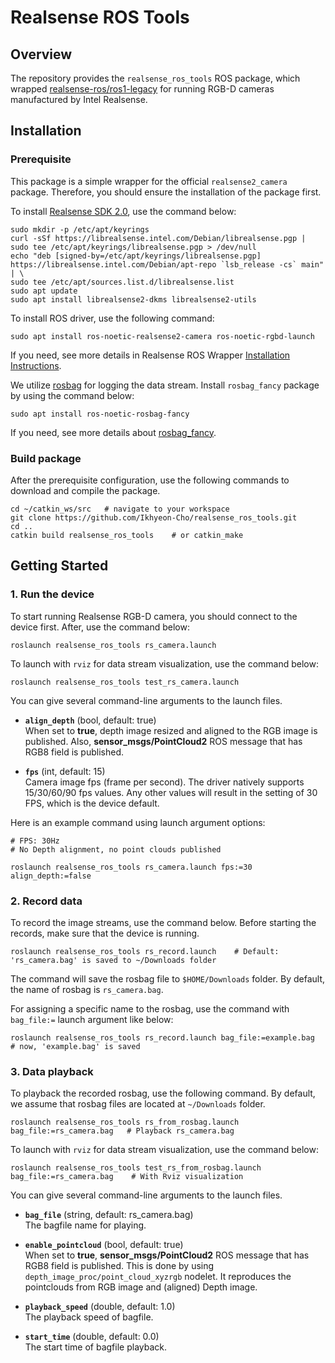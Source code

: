 # Realsense ROS Tools

## Overview

The repository provides the `realsense_ros_tools` ROS package, which wrapped [realsense-ros/ros1-legacy](https://github.com/IntelRealSense/realsense-ros/tree/ros1-legacy) for running RGB-D cameras manufactured by Intel Realsense.

## Installation
### Prerequisite
This package is a simple wrapper for the official `realsense2_camera` package. Therefore, you should ensure the installation of the package first.

To install [Realsense SDK 2.0](https://github.com/IntelRealSense/librealsense), use the command below:
```
sudo mkdir -p /etc/apt/keyrings
curl -sSf https://librealsense.intel.com/Debian/librealsense.pgp | sudo tee /etc/apt/keyrings/librealsense.pgp > /dev/null
echo "deb [signed-by=/etc/apt/keyrings/librealsense.pgp] https://librealsense.intel.com/Debian/apt-repo `lsb_release -cs` main" | \
sudo tee /etc/apt/sources.list.d/librealsense.list
sudo apt update
sudo apt install librealsense2-dkms librealsense2-utils
```
To install ROS driver, use the following command:
```
sudo apt install ros-noetic-realsense2-camera ros-noetic-rgbd-launch
```
If you need, see more details in Realsense ROS Wrapper [Installation Instructions](https://github.com/IntelRealSense/realsense-ros/tree/ros1-legacy#installation-instructions).

We utilize [rosbag](http://wiki.ros.org/rosbag/Commandline) for logging the data stream. Install `rosbag_fancy` package by using the command below:
```
sudo apt install ros-noetic-rosbag-fancy
```
If you need, see more details about [rosbag_fancy](https://github.com/xqms/rosbag_fancy).

### Build package
After the prerequisite configuration, use the following commands to download and compile the package.
```
cd ~/catkin_ws/src   # navigate to your workspace
git clone https://github.com/Ikhyeon-Cho/realsense_ros_tools.git
cd ..
catkin build realsense_ros_tools    # or catkin_make
```
## Getting Started
### 1. Run the device
To start running Realsense RGB-D camera, you should connect to the device first. After, use the command below:
```
roslaunch realsense_ros_tools rs_camera.launch
```
To launch with `rviz` for data stream visualization, use the command below:
```
roslaunch realsense_ros_tools test_rs_camera.launch
```
You can give several command-line arguments to the launch files.
- **`align_depth`** (bool, default: true)<br>
  When set to **true**, depth image resized and aligned to the RGB image is published. Also, **sensor_msgs/PointCloud2** ROS message that has RGB8 field is published.

- **`fps`** (int, default: 15)<br>
  Camera image fps (frame per second). The driver natively supports 15/30/60/90 fps values. Any other values will result in the setting of 30 FPS, which is the device default.

Here is an example command using launch argument options:
```
# FPS: 30Hz
# No Depth alignment, no point clouds published

roslaunch realsense_ros_tools rs_camera.launch fps:=30 align_depth:=false
```
### 2. Record data
To record the image streams, use the command below. Before starting the records, make sure that the device is running.
```
roslaunch realsense_ros_tools rs_record.launch    # Default: 'rs_camera.bag' is saved to ~/Downloads folder
```
The command will save the rosbag file to `$HOME/Downloads` folder. By default, the name of rosbag is `rs_camera.bag`.

For assigning a specific name to the rosbag, use the command with `bag_file:=` launch argument like below:
```
roslaunch realsense_ros_tools rs_record.launch bag_file:=example.bag    # now, 'example.bag' is saved
```

### 3. Data playback
To playback the recorded rosbag, use the following command. By default, we assume that rosbag files are located at `~/Downloads` folder.
```
roslaunch realsense_ros_tools rs_from_rosbag.launch bag_file:=rs_camera.bag   # Playback rs_camera.bag
```
To launch with `rviz` for data stream visualization, use the command below:
```
roslaunch realsense_ros_tools test_rs_from_rosbag.launch bag_file:=rs_camera.bag    # With Rviz visualization
```
You can give several command-line arguments to the launch files.
- **`bag_file`** (string, default: rs_camera.bag)<br>
  The bagfile name for playing.

- **`enable_pointcloud`** (bool, default: true)<br>
  When set to **true**, **sensor_msgs/PointCloud2** ROS message that has RGB8 field is published. This is done by using `depth_image_proc/point_cloud_xyzrgb` nodelet. It reproduces the pointclouds from RGB image and (aligned) Depth image.

- **`playback_speed`** (double, default: 1.0)<br>
The playback speed of bagfile.

- **`start_time`** (double, default: 0.0)<br>
The start time of bagfile playback.